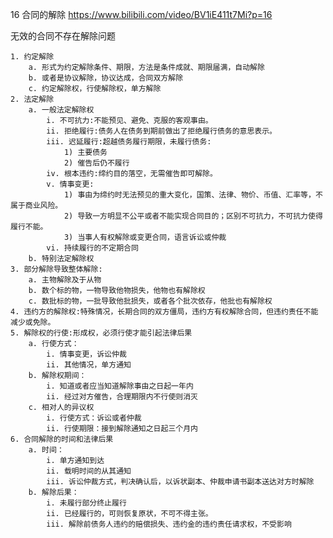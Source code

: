 16 合同的解除
https://www.bilibili.com/video/BV1iE411t7Mi?p=16

无效的合同不存在解除问题

	1. 约定解除
		a. 形式为约定解除条件、期限，方法是条件成就、期限届满，自动解除
		b. 或者是协议解除，协议达成，合同双方解除
		c. 约定解除权，行使解除权，单方解除
	2. 法定解除
		a. 一般法定解除权
			i. 不可抗力:不能预见、避免、克服的客观事由。
			ii. 拒绝履行:债务人在债务到期前做出了拒绝履行债务的意思表示。
			iii. 迟延履行:超越债务履行期限，未履行债务:
				1) 主要债务
				2) 催告后仍不履行
			iv. 根本违约:缔约目的落空，无需催告即可解除。
			v. 情事变更:
				1) 事由为缔约时无法预见的重大变化，国策、法律、物价、币值、汇率等，不属于商业风险。
				2) 导致一方明显不公平或者不能实现合同目的；区别不可抗力，不可抗力使得履行不能。
				3) 当事人有权解除或变更合同，语言诉讼或仲裁
			vi. 持续履行的不定期合同
		b. 特别法定解除权
	3. 部分解除导致整体解除:
		a. 主物解除及于从物
		b. 数个标的物，一物导致他物损失，他物也有解除权
		c. 数批标的物，一批导致他批损失，或者各个批次依存，他批也有解除权
	4. 违约方的解除权:特殊情况，长期合同的双方僵局，违约方有权解除合同，但违约责任不能减少或免除。
	5. 解除权的行使:形成权，必须行使才能引起法律后果
		a. 行使方式：
			i. 情事变更，诉讼仲裁
			ii. 其他情况，单方通知
		b. 解除权期间：
			i. 知道或者应当知道解除事由之日起一年内
			ii. 经过对方催告，合理期限内不行使则消灭
		c. 相对人的异议权
			i. 行使方式：诉讼或者仲裁
			ii. 行使期限：接到解除通知之日起三个月内
	6. 合同解除的时间和法律后果
		a. 时间：
			i. 单方通知到达
			ii. 载明时间的从其通知
			iii. 诉讼仲裁方式，判决确认后，以诉状副本、仲裁申请书副本送达对方时解除
		b. 解除后果：
			i. 未履行部分终止履行
			ii. 已经履行的，可则恢复原状，不可不得主张。
			iii. 解除前债务人违约的赔偿损失、违约金的违约责任请求权，不受影响
